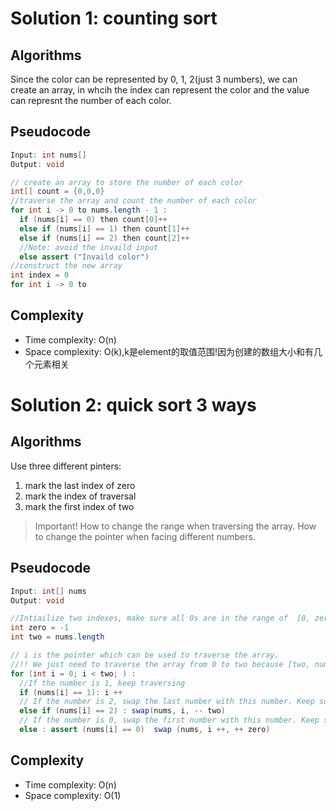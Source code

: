 # Solution 1: counting sort
## Algorithms
Since the color can be represented by 0, 1, 2(just 3 numbers), we can create an array, in whcih the index can represent the color and the value can represnt the number of each color.
## Pseudocode
``` Java
Input: int nums[]
Output: void

// create an array to store the number of each color
int[] count = {0,0,0}
//traverse the array and count the number of each color
for int i -> 0 to nums.length - 1 :
  if (nums[i] == 0) then count[0]++
  else if (nums[i] == 1) then count[1]++
  else if (nums[i] == 2) then count[2]++
  //Note: avoid the invaild input
  else assert ("Invaild color")
//construct the new array 
int index = 0
for int i -> 0 to
```
## Complexity
- Time complexity: O(n)
- Space complexity: O(k),k是element的取值范围!因为创建的数组大小和有几个元素相关
# Solution 2: quick sort 3 ways
## Algorithms
Use three different pinters:
1. mark the last index of zero
2. mark the index of traversal
3. mark the first index of two
> Important! How to change the range when traversing the array. How to change the pointer when facing different numbers.
## Pseudocode
``` Java
Input: int[] nums
Output: void 

//Intiailize two indexes, make sure all 0s are in the range of  [0, zero] and all 2s are in the range of [two, nums.length - 1] 
int zero = -1
int two = nums.length

// i is the pointer which can be used to traverse the array.
//!! We just need to traverse the array from 0 to two because [two, nums.length - 1] are sorted well. 
for (int i = 0; i < two; ) :
  //If the number is 1, keep traversing
  if (nums[i] == 1): i ++
  // If the number is 2, swap the last number with this number. Keep sorting from the number that has been swaped yet.
  else if (nums[i] == 2) : swap(nums, i, -- two)
  // If the number is 0, swap the first number with this number. Keep sorting from the next one.  
  else : assert (nums[i] == 0)  swap (nums, i ++, ++ zero)
```
## Complexity
- Time complexity: O(n)
- Space complexity: O(1)
